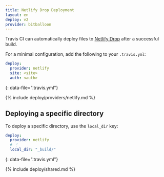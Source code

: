 ```yaml
---
title: Netlify Drop Deployment
layout: en
deploy: v2
provider: bitballoon
---
```


Travis CI can automatically deploy files to [Netlify Drop](https://app.netlify.com/drop)
after a successful build.

For a minimal configuration, add the following to your `.travis.yml`:

```yaml
deploy:
  provider: netlify
  site: <site>
  auth: <auth>
```
{: data-file=".travis.yml"}

{% include deploy/providers/netlify.md %}

## Deploying a specific directory

To deploy a specific directory, use the `local_dir` key:

```yaml
deploy:
  provider: netlify
  # ⋮
  local_dir: "_build/"
```
{: data-file=".travis.yml"}

{% include deploy/shared.md %}
